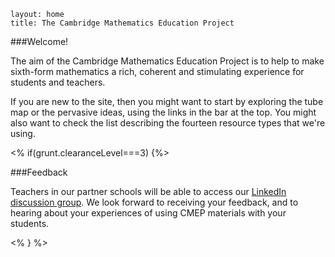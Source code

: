 ````
layout: home
title: The Cambridge Mathematics Education Project
````

###Welcome!

The aim of the Cambridge Mathematics Education Project is to help to make sixth-form mathematics a rich, coherent and stimulating experience for students and teachers.

If you are new to the site, then you might want to start by exploring the tube map or the pervasive ideas, using the links in the bar at the top.  You might also want to check the list describing the fourteen resource types that we're using.

<% if(grunt.clearanceLevel===3) {%>

###Feedback

Teachers in our partner schools will be able to access our <a href="http://www.linkedin.com/groups?homeNewMember=&gid=5117369">LinkedIn discussion group</a>.  We look forward to receiving your feedback, and to hearing about your experiences of using CMEP materials with your students.

<% } %>